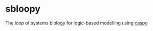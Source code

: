 # sbloopy
The loop of systems biology for logic-based modelling using [caspo](https://github.com/bioasp/caspo)
